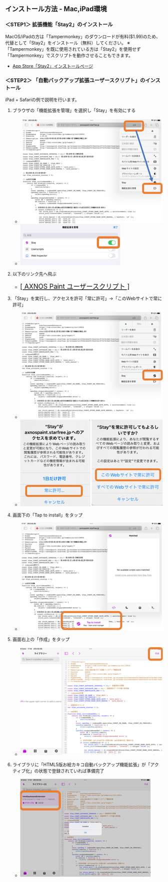 ## インストール方法 - Mac,iPad環境

### ＜STEP1＞ 拡張機能「Stay2」のインストール

MacOS/iPadの方は「Tampermonkey」のダウンロードが有料($1.99)のため、代替として「Stay2」をインストール（無料）してください。
※「Tampermonkey」を既に使用されている方は「Stay2」を使用せず「Tampermonkey」でスクリプトを動作させることもできます。

* [App Store「Stay2」インストールページ](https://apps.apple.com/jp/app/stay-2-userscript-extension/id1591620171)

### ＜STEP2＞ 「自動バックアップ拡張ユーザースクリプト」のインストール
iPad + Safariの例で説明を行います。

1. ブラウザの「機能拡張を管理」を選択し「Stay」を有効にする
   * ![image](./assets/img/h5as_ss_ipad01.png)
   * ![image](./assets/img/h5as_ss_ipad02.png)

2. 以下のリンク先へ飛ぶ
   * <span style="font-size: 1.5em;"><a href="https://github.com/axnospaint/test/raw/main/axnospaint_tks.user.js" target="_blank">[ AXNOS Paint ユーザースクリプト ]</a></span>

3. 「Stay」を実行し、アクセスを許可「常に許可」→「このWebサイトで常に許可」
   * ![image](./assets/img/h5as_ss_ipad03.png)
   * ![image](./assets/img/h5as_ss_ipad04.png)

4. 画面下の「Tap to install」をタップ
   * ![image](./assets/img/h5as_ss_ipad05.png)

5. 画面右上の「作成」をタップ
   * ![image](./assets/img/h5as_ss_ipad06.png)

6. ライブラリに「HTML5版お絵カキコ自動バックアップ機能拡張」が「アクティブ化」の状態で登録されていれば準備完了
   * ![image](./assets/img/h5as_ss_ipad07.png)

